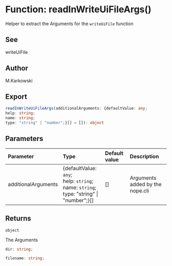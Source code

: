 # Function: readInWriteUiFileArgs()

Helper to extract the Arguments for the `writeUiFile` function

## See

writeUiFile

## Author

M.Karkowski

## Export

```ts
readInWriteUiFileArgs(additionalArguments: {defaultValue: any;
help: string;
name: string;
type: "string" | "number";}[] = []): object
```

## Parameters

| Parameter           | Type                                                                                                 | Default value | Description                     |
| :------------------ | :--------------------------------------------------------------------------------------------------- | :------------ | :------------------------------ |
| additionalArguments | \{defaultValue: `any`;<br />help: `string`;<br />name: `string`;<br />type: "string" \| "number";}[] | []            | Arguments added by the nope.cli |

## Returns

`object`

The Arguments

```ts
dir: string;
```

```ts
filename: string;
```
